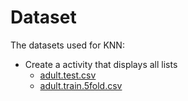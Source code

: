# Dataset
The datasets used for KNN:
* Create a activity that displays all lists
    - [adult.test.csv](https://github.com/ish2nv/KNN-Model/blob/master/KNNModel_CW/Knn%20(Java%20version)/KNNModel/src/adult.test.csv)
    - [adult.train.5fold.csv](https://github.com/ish2nv/KNN-Model/blob/master/KNNModel_CW/Knn%20(Java%20version)/KNNModel/src/adult.train.5fold.csv)
